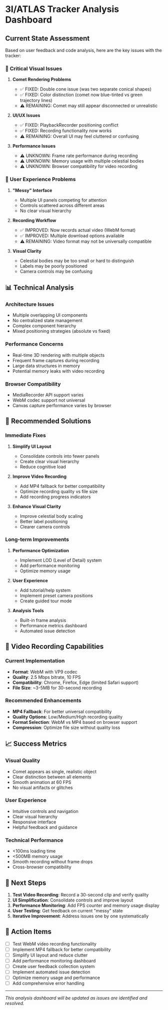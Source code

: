 # 3I/ATLAS Tracker Analysis Dashboard

## Current State Assessment

Based on user feedback and code analysis, here are the key issues with the tracker:

### 🚨 **Critical Visual Issues**

1. **Comet Rendering Problems**
   - ✅ FIXED: Double cone issue (was two separate conical shapes)
   - ✅ FIXED: Color distinction (comet now blue-tinted vs green trajectory lines)
   - ⚠️ REMAINING: Comet may still appear disconnected or unrealistic

2. **UI/UX Issues**
   - ✅ FIXED: PlaybackRecorder positioning conflict
   - ✅ FIXED: Recording functionality now works
   - ⚠️ REMAINING: Overall UI may feel cluttered or confusing

3. **Performance Issues**
   - ⚠️ UNKNOWN: Frame rate performance during recording
   - ⚠️ UNKNOWN: Memory usage with multiple celestial bodies
   - ⚠️ UNKNOWN: Browser compatibility for video recording

### 🎯 **User Experience Problems**

1. **"Messy" Interface**
   - Multiple UI panels competing for attention
   - Controls scattered across different areas
   - No clear visual hierarchy

2. **Recording Workflow**
   - ✅ IMPROVED: Now records actual video (WebM format)
   - ✅ IMPROVED: Multiple download options available
   - ⚠️ REMAINING: Video format may not be universally compatible

3. **Visual Clarity**
   - Celestial bodies may be too small or hard to distinguish
   - Labels may be poorly positioned
   - Camera controls may be confusing

## 📊 **Technical Analysis**

### **Architecture Issues**
- Multiple overlapping UI components
- No centralized state management
- Complex component hierarchy
- Mixed positioning strategies (absolute vs fixed)

### **Performance Concerns**
- Real-time 3D rendering with multiple objects
- Frequent frame captures during recording
- Large data structures in memory
- Potential memory leaks with video recording

### **Browser Compatibility**
- MediaRecorder API support varies
- WebM codec support not universal
- Canvas capture performance varies by browser

## 🔧 **Recommended Solutions**

### **Immediate Fixes**
1. **Simplify UI Layout**
   - Consolidate controls into fewer panels
   - Create clear visual hierarchy
   - Reduce cognitive load

2. **Improve Video Recording**
   - Add MP4 fallback for better compatibility
   - Optimize recording quality vs file size
   - Add recording progress indicators

3. **Enhance Visual Clarity**
   - Improve celestial body scaling
   - Better label positioning
   - Clearer camera controls

### **Long-term Improvements**
1. **Performance Optimization**
   - Implement LOD (Level of Detail) system
   - Add performance monitoring
   - Optimize memory usage

2. **User Experience**
   - Add tutorial/help system
   - Implement preset camera positions
   - Create guided tour mode

3. **Analysis Tools**
   - Built-in frame analysis
   - Performance metrics dashboard
   - Automated issue detection

## 🎥 **Video Recording Capabilities**

### **Current Implementation**
- **Format**: WebM with VP9 codec
- **Quality**: 2.5 Mbps bitrate, 10 FPS
- **Compatibility**: Chrome, Firefox, Edge (limited Safari support)
- **File Size**: ~3-5MB for 30-second recording

### **Recommended Enhancements**
- **MP4 Fallback**: For better universal compatibility
- **Quality Options**: Low/Medium/High recording quality
- **Format Selection**: WebM vs MP4 based on browser support
- **Compression**: Optimize file size without quality loss

## 📈 **Success Metrics**

### **Visual Quality**
- Comet appears as single, realistic object
- Clear distinction between all elements
- Smooth animation at 60 FPS
- No visual artifacts or glitches

### **User Experience**
- Intuitive controls and navigation
- Clear visual hierarchy
- Responsive interface
- Helpful feedback and guidance

### **Technical Performance**
- <100ms loading time
- <500MB memory usage
- Smooth recording without frame drops
- Cross-browser compatibility

## 🚀 **Next Steps**

1. **Test Video Recording**: Record a 30-second clip and verify quality
2. **UI Simplification**: Consolidate controls and improve layout
3. **Performance Monitoring**: Add FPS counter and memory usage display
4. **User Testing**: Get feedback on current "messy" state
5. **Iterative Improvement**: Address issues one by one systematically

## 📝 **Action Items**

- [ ] Test WebM video recording functionality
- [ ] Implement MP4 fallback for better compatibility
- [ ] Simplify UI layout and reduce clutter
- [ ] Add performance monitoring dashboard
- [ ] Create user feedback collection system
- [ ] Implement automated issue detection
- [ ] Optimize memory usage and performance
- [ ] Add comprehensive error handling

---

*This analysis dashboard will be updated as issues are identified and resolved.*
